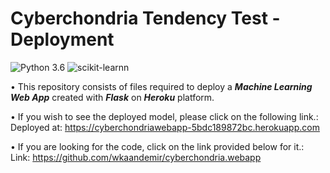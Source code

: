 # Cyberchondria Tendency Test - Deployment
![Python 3.6](https://img.shields.io/badge/Python-3.6-brightgreen.svg) ![scikit-learnn](https://img.shields.io/badge/Library-Scikit_Learn-orange.svg)

• This repository consists of files required to deploy a ___Machine Learning Web App___ created with ___Flask___ on ___Heroku___ platform.

• If you wish to see the deployed model, please click on the following link.:<br />
Deployed at: https://cyberchondriawebapp-5bdc189872bc.herokuapp.com

• If you are looking for the code, click on the link provided below for it.:<br />
Link: https://github.com/wkaandemir/cyberchondria.webapp
